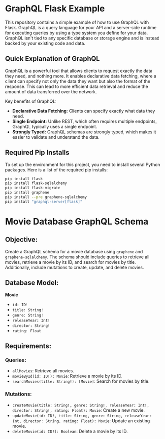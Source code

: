 # GraphQL Flask Example

This repository contains a simple example of how to use GraphQL with Flask. GraphQL is a query language for your API and a server-side runtime for executing queries by using a type system you define for your data. GraphQL isn't tied to any specific database or storage engine and is instead backed by your existing code and data.

## Quick Explanation of GraphQL

GraphQL is a powerful tool that allows clients to request exactly the data they need, and nothing more. It enables declarative data fetching, where a client can specify not only the data they want but also the format of the response. This can lead to more efficient data retrieval and reduce the amount of data transferred over the network.

Key benefits of GraphQL:
- **Declarative Data Fetching:** Clients can specify exactly what data they need.
- **Single Endpoint:** Unlike REST, which often requires multiple endpoints, GraphQL typically uses a single endpoint.
- **Strongly Typed:** GraphQL schemas are strongly typed, which makes it easier to validate and understand the data.

## Required Pip Installs

To set up the environment for this project, you need to install several Python packages. Here is a list of the required pip installs:

```sh
pip install flask
pip install flask-sqlalchemy
pip install flask-migrate
pip install graphene
pip install --pre graphene-sqlalchemy
pip install "graphql-server[flask]"
```

# Movie Database GraphQL Schema

## Objective:
Create a GraphQL schema for a movie database using `graphene` and `graphene-sqlalchemy`. The schema should include queries to retrieve all movies, retrieve a movie by its ID, and search for movies by title. Additionally, include mutations to create, update, and delete movies.

## Database Model:

**Movie**
- `id: ID!`
- `title: String!`
- `genre: String!`
- `releaseYear: Int!`
- `director: String!`
- `rating: Float`

## Requirements:

### Queries:

- `allMovies`: Retrieve all movies.
- `movieById(id: ID!): Movie`: Retrieve a movie by its ID.
- `searchMovies(title: String!): [Movie]`: Search for movies by title.

### Mutations:

- `createMovie(title: String!, genre: String!, releaseYear: Int!, director: String!, rating: Float): Movie`: Create a new movie.
- `updateMovie(id: ID!, title: String, genre: String, releaseYear: Int, director: String, rating: Float): Movie`: Update an existing movie.
- `deleteMovie(id: ID!): Boolean`: Delete a movie by its ID.
